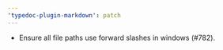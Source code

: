 ```yaml
---
'typedoc-plugin-markdown': patch
---
```


- Ensure all file paths use forward slashes in windows (#782).
